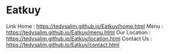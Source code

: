 # Eatkuy
Link
Home          : https://tedysalim.github.io/Eatkuy/home.html
Menu          : https://tedysalim.github.io/Eatkuy/menu.html
Our Location  : https://tedysalim.github.io/Eatkuy/location.html
Contact Us    : https://tedysalim.github.io/Eatkuy/contact.html
